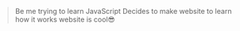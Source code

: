 >Be me
>trying to learn JavaScript
>Decides to make website to learn how it works
>website is cool😎
